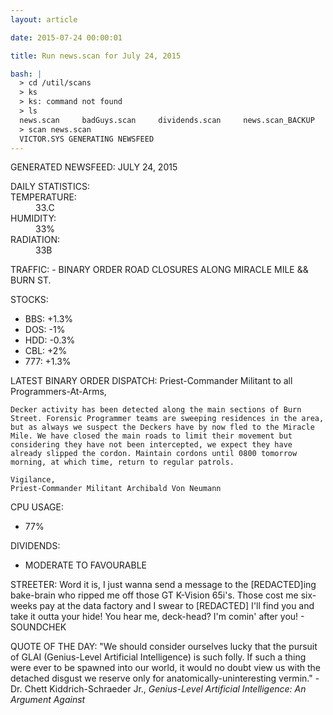 ```yaml
---
layout: article

date: 2015-07-24 00:00:01

title: Run news.scan for July 24, 2015

bash: |
  > cd /util/scans
  > ks
  > ks: command not found
  > ls
  news.scan     badGuys.scan     dividends.scan     news.scan_BACKUP
  > scan news.scan
  VICTOR.SYS GENERATING NEWSFEED
---
```


GENERATED NEWSFEED: JULY 24, 2015
<dl>
DAILY STATISTICS:
  <dt>TEMPERATURE:</dt> 
  <dd>33.C</dd>
  <dt>HUMIDITY:</dt> 
  <dd>33%</dd>
  <dt>RADIATION:</dt> 
  <dd>33B <RADIATION WARNING: LEVEL 0></dd>
</dl>  
TRAFFIC:
  - BINARY ORDER ROAD CLOSURES ALONG MIRACLE MILE && BURN ST.

STOCKS:
  - BBS: +1.3%
  - DOS: -1%
  - HDD: -0.3%
  - CBL: +2%
  - 777: +1.3%

LATEST BINARY ORDER DISPATCH:
    Priest-Commander Militant to all Programmers-At-Arms,
  
    Decker activity has been detected along the main sections of Burn Street. Forensic Programmer teams are sweeping residences in the area, but as always we suspect the Deckers have by now fled to the Miracle Mile. We have closed the main roads to limit their movement but considering they have not been intercepted, we expect they have already slipped the cordon. Maintain cordons until 0800 tomorrow morning, at which time, return to regular patrols.
  
    Vigilance, 
    Priest-Commander Militant Archibald Von Neumann

CPU USAGE:
  - 77%
  
DIVIDENDS:
  - MODERATE TO FAVOURABLE
  
STREETER:
    Word it is, I just wanna send a message to the [REDACTED]ing bake-brain who ripped me off those GT K-Vision 65i's.
  Those cost me six-weeks pay at the data factory and I swear to [REDACTED] I'll find you and take it outta your hide!
  You hear me, deck-head? I'm comin' after you!
    - SOUNDCHEK

QUOTE OF THE DAY:
    "We should consider ourselves lucky that the pursuit of GLAI (Genius-Level Artificial Intelligence) is such folly.
  If such a thing were ever to be spawned into our world, it would no doubt view us with the detached disgust we
  reserve only for anatomically-uninteresting vermin."
    - Dr. Chett Kiddrich-Schraeder Jr., _Genius-Level Artificial Intelligence: An Argument Against_
